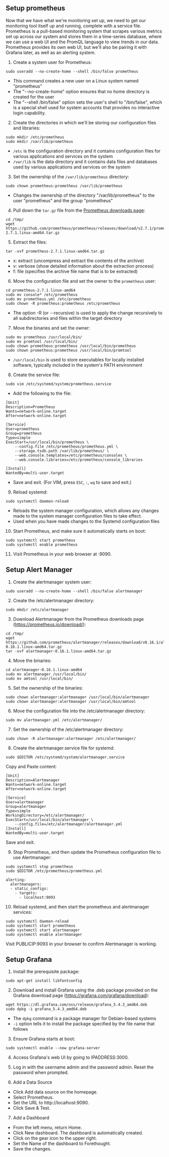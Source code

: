 ## Setup prometheus

Now that we have what we're monitoring set up, we need to get our monitoring tool itself up and running, complete with a service file. 
Prometheus is a pull-based monitoring system that scrapes various metrics set up across our system and stores them in a time-series database, 
where we can use a web UI and the PromQL language to view trends in our data. 
Prometheus provides its own web UI, but we'll also be pairing it with Grafana later, as well as an alerting system.

1. Create a system user for Prometheus:
```console
sudo useradd --no-create-home --shell /bin/false prometheus
```
* This command creates a new user on a Linux system named "prometheus"
* The "--no-create-home" option ensures that no home directory is created for the user
* The "--shell /bin/false" option sets the user's shell to "/bin/false", which is a special shell used for system accounts that provides no interactive login capability.

2. Create the directories in which we'll be storing our configuration files and libraries:
```console
sudo mkdir /etc/prometheus
sudo mkdir /var/lib/prometheus
```
* `/etc` is the configuration directory and it contains configuration files for various applications and services on the system
* `/var/lib` is the data directory and it contains data files and databases used by various applications and services on the system
 
3. Set the ownership of the `/var/lib/prometheus` directory:
```console
sudo chown prometheus:prometheus /var/lib/prometheus
```
* Changes the ownership of the directory "/var/lib/prometheus" to the user "prometheus" and the group "prometheus"

4. Pull down the `tar.gz` file from the [Prometheus downloads page](https://prometheus.io/download/):
```console
cd /tmp/
wget https://github.com/prometheus/prometheus/releases/download/v2.7.1/prometheus-2.7.1.linux-amd64.tar.gz
```
  
5. Extract the files:
```console
tar -xvf prometheus-2.7.1.linux-amd64.tar.gz
```
* x: extract (uncompress and extract the contents of the archive)
* v: verbose (show detailed information about the extraction process)
* f: file (specifies the archive file name that is to be extracted)
                                                                     
6. Move the configuration file and set the owner to the `prometheus` user:
```console
cd prometheus-2.7.1.linux-amd64
sudo mv console* /etc/prometheus
sudo mv prometheus.yml /etc/prometheus
sudo chown -R prometheus:prometheus /etc/prometheus
```
* The option -R (or --recursive) is used to apply the change recursively to all subdirectories and files within the target directory
                                                               
7. Move the binaries and set the owner:
```console
sudo mv prometheus /usr/local/bin/
sudo mv promtool /usr/local/bin/
sudo chown prometheus:prometheus /usr/local/bin/prometheus
sudo chown prometheus:prometheus /usr/local/bin/promtool
```
* `/usr/local/bin` is used to store executables for locally installed software, typically included in the system's PATH environment
                                                                     
8. Create the service file:
```console
sudo vim /etc/systemd/system/prometheus.service
```

* Add the following to the file:

```
[Unit]
Description=Prometheus
Wants=network-online.target
After=network-online.target

[Service]
User=prometheus
Group=prometheus
Type=simple
ExecStart=/usr/local/bin/prometheus \
    --config.file /etc/prometheus/prometheus.yml \
    --storage.tsdb.path /var/lib/prometheus/ \
    --web.console.templates=/etc/prometheus/consoles \
    --web.console.libraries=/etc/prometheus/console_libraries

[Install]
WantedBy=multi-user.target
```
    
* Save and exit. (For VIM, press `ESC`, `:`, `wq` to save and exit.)

 9. Reload systemd:
```console
sudo systemctl daemon-reload
```
* Reloads the system manager configuration, which allows any changes made to the system manager configuration files to take effect.
* Used when you have made changes to the Systemd configuration files

 10. Start Prometheus, and make sure it automatically starts on boot:
```console
sudo systemctl start prometheus
sudo systemctl enable prometheus
```
    
11. Visit Prometheus in your web browser at <PUBLICIP>:9090.
 
## Setup Alert Manager
 
1. Create the alertmanager system user:
```console
sudo useradd --no-create-home --shell /bin/false alertmanager
```
 
2. Create the /etc/alertmanager directory:
```console
sudo mkdir /etc/alertmanager
```
 
3. Download Alertmanager from the Prometheus downloads page (https://prometheus.io/download/):
```console
cd /tmp/
wget https://github.com/prometheus/alertmanager/releases/download/v0.16.1/alertmanager-0.16.1.linux-amd64.tar.gz
tar -xvf alertmanager-0.16.1.linux-amd64.tar.gz
```

4. Move the binaries:
```console
cd alertmanager-0.16.1.linux-amd64
sudo mv alertmanager /usr/local/bin/
sudo mv amtool /usr/local/bin/
``` 
 
5. Set the ownership of the binaries:
```console
sudo chown alertmanager:alertmanager /usr/local/bin/alertmanager
sudo chown alertmanager:alertmanager /usr/local/bin/amtool
```
 
6. Move the configuration file into the /etc/alertmanager directory:
```console
sudo mv alertmanager.yml /etc/alertmanager/
```
 
7. Set the ownership of the /etc/alertmanager directory:
```console
sudo chown -R alertmanager:alertmanager /etc/alertmanager/
```
 
8. Create the alertmanager.service file for systemd:
```console
sudo $EDITOR /etc/systemd/system/alertmanager.service
```
Copy and Paste content:
```
[Unit]
Description=Alertmanager
Wants=network-online.target
After=network-online.target

[Service]
User=alertmanager
Group=alertmanager
Type=simple
WorkingDirectory=/etc/alertmanager/
ExecStart=/usr/local/bin/alertmanager \
    --config.file=/etc/alertmanager/alertmanager.yml
[Install]
WantedBy=multi-user.target
```
Save and exit.

9. Stop Prometheus, and then update the Prometheus configuration file to use Alertmanager:
```console
sudo systemctl stop prometheus
sudo $EDITOR /etc/prometheus/prometheus.yml
```

```
alerting:
  alertmanagers:
  - static_configs:
    - targets:
      - localhost:9093
```
 
10. Reload systemd, and then start the prometheus and alertmanager services:
```console
sudo systemctl daemon-reload
sudo systemctl start prometheus
sudo systemctl start alertmanager
sudo systemctl enable alertmanager
```

Visit PUBLICIP:9093 in your browser to confirm Alertmanager is working.
 
## Setup Grafana

1. Install the prerequisite package:
```console
sudo apt-get install libfontconfig
```

2. Download and install Grafana using the .deb package provided on the Grafana download page (https://grafana.com/grafana/download):
```console
wget https://dl.grafana.com/oss/release/grafana_5.4.3_amd64.deb
sudo dpkg -i grafana_5.4.3_amd64.deb
```
* The `dpkg` command is a package manager for Debian-based systems
* `-i` option tells it to install the package specified by the file name that follows
 
3. Ensure Grafana starts at boot:
```console
sudo systemctl enable --now grafana-server
```

4. Access Grafana's web UI by going to IPADDRESS:3000.

5. Log in with the username admin and the password admin. Reset the password when prompted.

6. Add a Data Source
* Click Add data source on the homepage.
* Select Prometheus.
* Set the URL to http://localhost:9090.
* Click Save & Test.

7. Add a Dashboard
* From the left menu, return Home.
* Click New dashboard. The dashboard is automatically created.
* Click on the gear icon to the upper right.
* Set the Name of the dashboard to Forethought.
* Save the changes.
